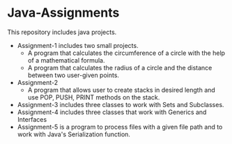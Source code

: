 # Java-Assignments
  This repository includes java projects.
  * Assignment-1 includes two small projects.
    - A program that calculates the circumference of a circle with the help of a mathematical formula.
    - A program that calculates the radius of a circle and the distance between two user-given points.
  * Assignment-2
    - A program that allows user to create stacks in desired length and use POP, PUSH, PRINT methods on the stack.
  * Assignment-3 includes three classes to work with Sets and Subclasses.
  * Assignment-4 includes three classes that work with Generics and Interfaces
  * Assignment-5 is a program to process files with a given file path and to work with Java's Serialization function.
